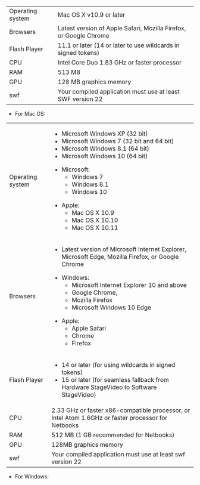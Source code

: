 ---
---

<a id="section_FD9C110E85BB483B869FBB94E5662710"></a>

<table frame="all" colsep="1" rowsep="1" id="table_64F0CF44CBD544BBB3AE09587E5C1B49"> 
 <tgroup cols="2" colsep="1" rowsep="1" class="FormatA"> 
  <colspec colnum="1" colname="1" colwidth="17*" /> 
  <colspec colnum="2" colname="2" colwidth="83*" /> 
  <tbody> 
   <tr rowsep="1"> 
    <td colname="1">Operating system </td> 
    <td colname="2">Mac OS X v10.9 or later </td> 
   </tr> 
   <tr rowsep="1"> 
    <td colname="1">Browsers </td> 
    <td colname="2">Latest version of Apple
     <tm tmtype="reg" /> Safari, Mozilla
     <tm tmtype="reg" /> Firefox, or Google
     <tm tmtype="reg" /> Chrome </td> 
   </tr> 
   <tr rowsep="1"> 
    <td colname="1">Flash Player </td> 
    <td colname="2">
     <ph>
      11.1 or later (14 or later to use wildcards in signed tokens)
     </ph> </td> 
   </tr> 
   <tr rowsep="1"> 
    <td colname="1">CPU </td> 
    <td colname="2"> Intel Core
     <tm tmtype="tm" /> Duo 1.83 GHz or faster processor </td> 
   </tr> 
   <tr rowsep="1"> 
    <td colname="1">RAM </td> 
    <td colname="2">513 MB </td> 
   </tr> 
   <tr rowsep="1"> 
    <td colname="1">GPU </td> 
    <td colname="2">128 MB graphics memory </td> 
   </tr> 
   <tr rowsep="0"> 
    <td colname="1">swf </td> 
    <td colname="2">Your compiled application must use at least SWF version 22 </td> 
   </tr> 
  </tbody> 
 </tgroup> 
</table>

* For Mac OS:
<table frame="all" colsep="1" rowsep="1" id="table_886A9EB58B044C6D809B012E5E2A8657"> 
 <tgroup cols="2" colsep="1" rowsep="1" class="FormatA"> 
  <colspec colnum="1" colname="1" colwidth="17*" /> 
  <colspec colnum="2" colname="2" colwidth="83*" /> 
  <tbody> 
   <tr rowsep="1"> 
    <td colname="1">Operating system </td> 
    <td colname="2"> <p> 
      <ul id="ul_8B1330D103F34152A839D17BDEE07AEE"> 
       <li id="li_39BBE1D3E1964647B9F853DFA26470D0">Microsoft
        <tm tmtype="tm" /> Windows
        <tm tmtype="reg" /> XP (32 bit) </li> 
       <li id="li_1553000C4BB34518AB81CB096C2EA002">Microsoft
        <tm tmtype="tm" /> Windows
        <tm tmtype="reg" /> 7 (32 bit and 64 bit) </li> 
       <li id="li_23681A4A434B41C68130C75D9C4D6BD5">Microsoft
        <tm tmtype="tm" /> Windows
        <tm tmtype="reg" /> 8.1 (64 bit) </li> 
       <li id="li_9EC38CE889BE41B3A938F0B34507F576">Microsoft
        <tm tmtype="tm" /> Windows
        <tm tmtype="reg" /> 10 (64 bit) </li> 
      </ul> 
      <draft-comment author="WinnieSeven"> 
       <p> 
        <ul id="ul_E775ED38222A4764A552FF998BF43E32"> 
         <li id="li_1F4138CDA3BB47708F5E0B220F8E0859">Microsoft: 
          <ul id="ul_92503CD78D5F47A396AC43B88BC6C926"> 
           <li id="li_747EA69390A44667861E9A01668B5955">Windows 7 </li> 
           <li id="li_EBA7FD605D4947D59C2CA30335420C35"> Windows 8.1 </li> 
           <li id="li_A0F0A92F12294E8197E2F9299A780122">Windows 10 </li> 
          </ul> </li> 
        </ul> </p> 
       <p> 
        <ul id="ul_D3415C84FCBD47CE8D90A6E0A1BAEF54"> 
         <li id="li_1C5A417B1E02465F99BFD4154F8990E6">Apple: 
          <ul id="ul_742D96FF78A4499BABB52E4175512347"> 
           <li id="li_F32418327FFF41DCA5CD428FF29B5DF4">Mac OS X 10.9 </li> 
           <li id="li_A3A710DF22FF4D529DC45E87B27D1F56">Mac OS X 10.10 </li> 
           <li id="li_A801E61AD59D4D57B32C6B590379BEFE">Mac OS X 10.11 </li> 
          </ul> </li> 
        </ul> </p> 
      </draft-comment> </p> </td> 
   </tr> 
   <tr rowsep="1"> 
    <td colname="1">Browsers </td> 
    <td colname="2"> <p> 
      <ul id="ul_50BDB3B8FCDE4C078B0B9D959B733B37"> 
       <li id="li_C2F4A6AFBC80423482A36197590646A7">Latest version of Microsoft
        <tm tmtype="tm" /> Internet Explorer, Microsoft
        <tm tmtype="tm" /> Edge, Mozilla
        <tm tmtype="reg" /> Firefox, or Google
        <tm tmtype="reg" /> Chrome </li> 
      </ul> </p> 
     <draft-comment author="WinnieSeven"> 
      <p> 
       <ul id="ul_61FFE447449F4326B426FDEFF59D8ECD"> 
        <li id="li_BA26BBA90D1B4A1EB9A144597F695F53">Windows: 
         <ul id="ul_41CC4E55D2B247F5B51043DB122C925E"> 
          <li id="li_6C8E18CE73EB426FB7ED713F9CC83CC1"> Microsoft Internet Explorer 10 and above </li> 
          <li id="li_6D63897149184485B43BDECA4A3AD391">Google Chrome, </li> 
          <li id="li_3D1F48A572DB46F1A9DDC27DA1AB829A">Mozilla Firefox </li> 
          <li id="li_DFCF401B3E68443F8CBBAE899E6F0316">Microsoft Windows 10 Edge </li> 
         </ul> </li> 
       </ul> </p> 
      <p> 
       <ul id="ul_457C0416E86D4D7A8C072ACC54DA4624"> 
        <li id="li_90C4999CB32249E9A6D35E48AB577C93">Apple: 
         <ul id="ul_F7F23EE06F1144FB8EE541D5DA8F318C"> 
          <li id="li_992E18AFD8864C1A9AE3479BDF78F12D">Apple Safari </li> 
          <li id="li_702252D3E2E34A92A82C1A386DE77ACE">Chrome </li> 
          <li id="li_AE3169F1760340EF9CF0971DAC9BB370">Firefox </li> 
         </ul> </li> 
       </ul> </p> 
     </draft-comment> </td> 
   </tr> 
   <tr rowsep="1"> 
    <td colname="1">Flash Player </td> 
    <td colname="2"> <p> 
      <ul id="ul_FED8BC15489E4C2881D9397D56C3DB9E"> 
       <li id="li_9E2E8AFFD5D04432992FF7A2E31BAF7A">14 or later (for using wildcards in signed tokens) </li> 
       <li id="li_2D0CE0E0C22E4C8D9C1836D4B9770B46">15 or later (for seamless fallback from Hardware StageVideo to Software StageVideo) </li> 
      </ul> </p> </td> 
   </tr> 
   <tr rowsep="1"> 
    <td colname="1">CPU </td> 
    <td colname="2">2.33 GHz or faster x86-compatible processor, or Intel
     <tm tmtype="reg" /> Atom
     <tm tmtype="tm" /> 1.6GHz or faster processor for Netbooks </td> 
   </tr> 
   <tr rowsep="1"> 
    <td colname="1">RAM </td> 
    <td colname="2">512 MB (1 GB recommended for Netbooks) </td> 
   </tr> 
   <tr rowsep="1"> 
    <td colname="1">GPU </td> 
    <td colname="2">128MB graphics memory </td> 
   </tr> 
   <tr rowsep="0"> 
    <td colname="1">swf </td> 
    <td colname="2">Your compiled application must use at least swf version 22 </td> 
   </tr> 
  </tbody> 
 </tgroup> 
</table>

* For Windows:
